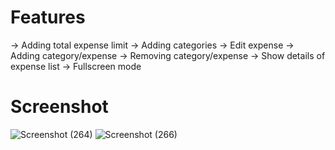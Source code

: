 # Features

-> Adding total expense limit
-> Adding categories
-> Edit expense
-> Adding category/expense
-> Removing category/expense
-> Show details of expense list
-> Fullscreen mode

# Screenshot

![Screenshot (264)](https://user-images.githubusercontent.com/122619515/212356840-9b71b99c-f449-4f2e-911a-f0a0aa65d1ae.png)
![Screenshot (266)](https://user-images.githubusercontent.com/122619515/212356924-4a8df5d0-dfe3-4eaf-bfff-a8d3d5e6b71e.png)


